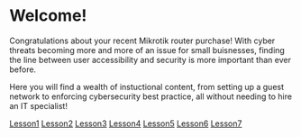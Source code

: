 # Welcome!

Congratulations about your recent Mikrotik router purchase! With cyber threats becoming more and more of an issue for small buisnesses, finding the line between user accessibility and security is more important than ever before. 

Here you will find a wealth of instuctional content, from setting up a guest network to enforcing cybersecurity best practice, all without needing to hire an IT specialist!

<a href="pages/Lesson1.md">Lesson1</a>
<a href="pages/Lesson2.md">Lesson2</a>
<a href="pages/Lesson3.md">Lesson3</a>
<a href="pages/Lesson4.md">Lesson4</a>
<a href="pages/Lesson5.md">Lesson5</a>
<a href="pages/Lesson6.md">Lesson6</a>
<a href="pages/Lesson7.md">Lesson7</a>



